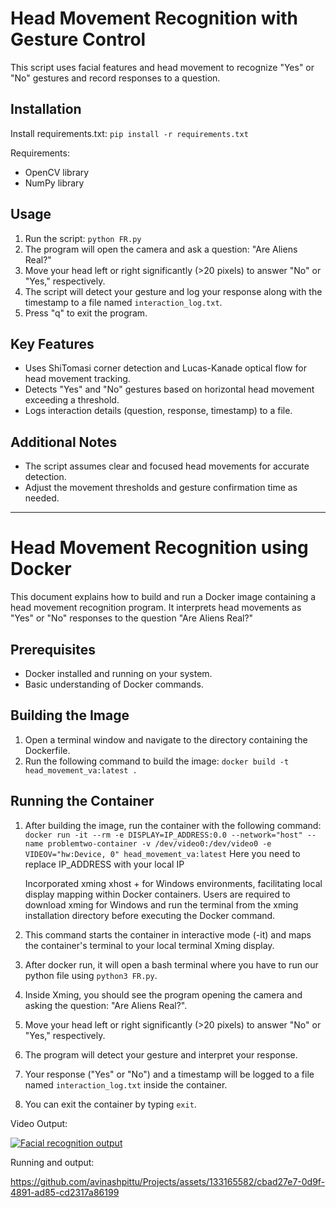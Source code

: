# Head Movement Recognition with Gesture Control

This script uses facial features and head movement to recognize "Yes" or "No" gestures and record responses to a question.

## Installation

Install requirements.txt: `pip install -r requirements.txt`

Requirements:

- OpenCV library
- NumPy library

## Usage

1. Run the script: `python FR.py`
2. The program will open the camera and ask a question: "Are Aliens Real?"
3. Move your head left or right significantly (>20 pixels) to answer "No" or "Yes," respectively.
4. The script will detect your gesture and log your response along with the timestamp to a file named `interaction_log.txt`.
5. Press "q" to exit the program.

## Key Features

- Uses ShiTomasi corner detection and Lucas-Kanade optical flow for head movement tracking.
- Detects "Yes" and "No" gestures based on horizontal head movement exceeding a threshold.
- Logs interaction details (question, response, timestamp) to a file.

## Additional Notes

- The script assumes clear and focused head movements for accurate detection.
- Adjust the movement thresholds and gesture confirmation time as needed.

---

# Head Movement Recognition using Docker

This document explains how to build and run a Docker image containing a head movement recognition program. It interprets head movements as "Yes" or "No" responses to the question "Are Aliens Real?"

## Prerequisites

- Docker installed and running on your system.
- Basic understanding of Docker commands.

## Building the Image

1. Open a terminal window and navigate to the directory containing the Dockerfile.
2. Run the following command to build the image: `docker build -t head_movement_va:latest .`

## Running the Container

1. After building the image, run the container with the following command:
   `docker run -it --rm -e DISPLAY=IP_ADDRESS:0.0 --network="host" --name problemtwo-container -v /dev/video0:/dev/video0 -e VIDEOV="hw:Device, 0" head_movement_va:latest`
   Here you need to replace IP_ADDRESS with your local IP

   Incorporated xming xhost + for Windows environments, facilitating local display mapping within Docker containers. Users are required to download xming for Windows and run the terminal from the xming installation directory before executing the Docker command.

2. This command starts the container in interactive mode (-it) and maps the container's terminal to your local terminal Xming display.

3. After docker run, it will open a bash terminal where you have to run our python file using `python3 FR.py`.

4. Inside Xming, you should see the program opening the camera and asking the question: "Are Aliens Real?".

5. Move your head left or right significantly (>20 pixels) to answer "No" or "Yes," respectively.

6. The program will detect your gesture and interpret your response.

7. Your response ("Yes" or "No") and a timestamp will be logged to a file named `interaction_log.txt` inside the container.

8. You can exit the container by typing `exit`.



Video Output:

[![Facial recognition output](https://img.youtube.com/vi/dXo9USB3m6k)](https://www.youtube.com/watch?v=dXo9USB3m6k)


Running and output:

https://github.com/avinashpittu/Projects/assets/133165582/cbad27e7-0d9f-4891-ad85-cd2317a86199


